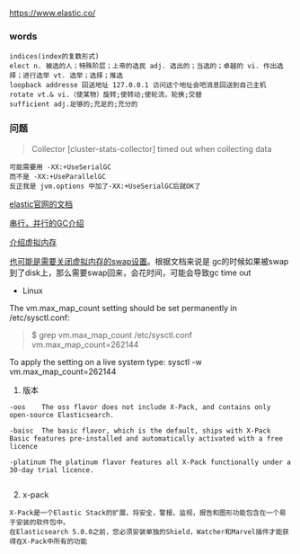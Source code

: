 https://www.elastic.co/

### words
```
indices(index的复数形式)
elect n. 被选的人；特殊阶层；上帝的选民 adj. 选出的；当选的；卓越的 vi. 作出选择；进行选举 vt. 选举；选择；推选
loopback addresse 回送地址 127.0.0.1 访问这个地址会吧消息回送到自己主机
rotate vt.& vi.（使某物）旋转;使转动;使轮流，轮换;交替
sufficient adj.足够的;充足的;充分的
```

### 问题
> Collector [cluster-stats-collector] timed out when collecting data

```
可能需要用 -XX:+UseSerialGC
而不是 -XX:+UseParallelGC 
反正我是 jvm.options 中加了-XX:+UseSerialGC后就OK了
```

[elastic官网的文档](https://www.elastic.co/guide/en/elasticsearch/reference/current/_use_serial_collector_check.html)

[串行，并行的GC介绍](http://blog.csdn.net/macyang/article/details/8731313)

[介绍虚拟内存](http://blog.csdn.net/tysforwork/article/details/56671701)

[也可能是需要关闭虚拟内存的swap设置](https://www.elastic.co/guide/en/elasticsearch/reference/current/setup-configuration-memory.html#bootstrap-memory_lock)。根据文档来说是 gc的时候如果被swap到了disk上，那么需要swap回来，会花时间，可能会导致gc time out

* Linux

The vm.max_map_count setting should be set permanently in /etc/sysctl.conf:

>$ grep vm.max_map_count /etc/sysctl.conf
vm.max_map_count=262144

To apply the setting on a live system type: sysctl -w vm.max_map_count=262144



1. 版本
```
-oos    The oss flavor does not include X-Pack, and contains only open-source Elasticsearch.

-baisc  The basic flavor, which is the default, ships with X-Pack Basic features pre-installed and automatically activated with a free licence

-platinum The platinum flavor features all X-Pack functionally under a 30-day trial licence. 


```

2. x-pack
```
X-Pack是一个Elastic Stack的扩展，将安全，警报，监视，报告和图形功能包含在一个易于安装的软件包中。
在Elasticsearch 5.0.0之前，您必须安装单独的Shield，Watcher和Marvel插件才能获得在X-Pack中所有的功能
```